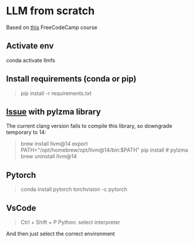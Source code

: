 # LLM from scratch

Based on [this](https://www.youtube.com/watch?v=UU1WVnMk4E8&t=18508s) FreeCodeCamp course

## Activate env

conda activate llmfs

## Install requirements (conda or pip)

> pip install -r requirements.txt

## [Issue](https://github.com/bkerler/edl/issues/547) with pylzma library

The current clang version fails to compile this library, so downgrade temporary to 14:

> brew install llvm@14
> export PATH="/opt/homebrew/opt/llvm@14/bin:$PATH"
> pip install # pylzma
> brew uninstall llvm@14

## Pytorch

> conda install pytorch torchvision -c pytorch

## VsCode

> Ctrl + Shift + P
> Python: select interpreter

And then just select the correct environment
